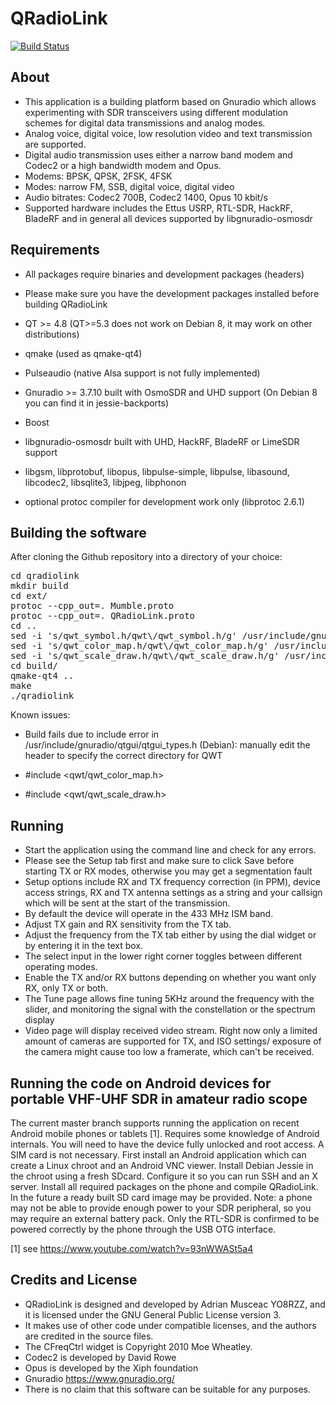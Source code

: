 QRadioLink
==========

[![Build Status](https://travis-ci.org/kantooon/qradiolink.svg?branch=0.2.17)](https://travis-ci.org/kantooon/qradiolink)

About
-----
- This application is a building platform based on Gnuradio which allows experimenting with 
SDR transceivers using different modulation schemes for digital data transmissions and analog modes.
- Analog voice, digital voice, low resolution video and text transmission are supported.
- Digital audio transmission uses either a narrow band modem and Codec2 or a high bandwidth modem and Opus.
- Modems: BPSK, QPSK, 2FSK, 4FSK
- Modes: narrow FM, SSB, digital voice, digital video
- Audio bitrates: Codec2 700B, Codec2 1400, Opus 10 kbit/s
- Supported hardware includes the Ettus USRP, RTL-SDR, HackRF, BladeRF and in general all devices 
supported by libgnuradio-osmosdr
 

Requirements
------------
- All packages require binaries and development packages (headers)
- Please make sure you have the development packages installed before building QRadioLink

- QT >= 4.8 (QT>=5.3 does not work on Debian 8, it may work on other distributions)
- qmake (used as qmake-qt4)
- Pulseaudio (native Alsa support is not fully implemented) 
- Gnuradio >= 3.7.10 built with OsmoSDR and UHD support (On Debian 8 you can find it in jessie-backports)
- Boost 
- libgnuradio-osmosdr built with UHD, HackRF, BladeRF or LimeSDR support
- libgsm, libprotobuf, libopus, libpulse-simple, libpulse, libasound, libcodec2, libsqlite3, libjpeg, libphonon
- optional protoc compiler for development work only (libprotoc 2.6.1)


Building the software
---------------------

After cloning the Github repository into a directory of your choice:
<pre>
cd qradiolink
mkdir build
cd ext/
protoc --cpp_out=. Mumble.proto
protoc --cpp_out=. QRadioLink.proto
cd ..
sed -i 's/qwt_symbol.h/qwt\/qwt_symbol.h/g' /usr/include/gnuradio/qtgui/sink_c.h
sed -i 's/qwt_color_map.h/qwt\/qwt_color_map.h/g' /usr/include/gnuradio/qtgui/qtgui_types.h
sed -i 's/qwt_scale_draw.h/qwt\/qwt_scale_draw.h/g' /usr/include/gnuradio/qtgui/qtgui_types.h 
cd build/
qmake-qt4 ..
make
./qradiolink
</pre>

Known issues:
- Build fails due to include error in /usr/include/gnuradio/qtgui/qtgui_types.h (Debian): 
manually edit the header to specify the correct directory for QWT

- #include <qwt/qwt_color_map.h>
- #include <qwt/qwt_scale_draw.h>



Running
-------
- Start the application using the command line and check for any errors.
- Please see the Setup tab first and make sure to click Save before starting TX or RX modes, otherwise you may get a segmentation fault
- Setup options include RX and TX frequency correction (in PPM), device access strings, 
RX and TX antenna settings as a string and your callsign which will be sent at the start of the transmission.
- By default the device will operate in the 433 MHz ISM band.
- Adjust TX gain and RX sensitivity from the TX tab.
- Adjust the frequency from the TX tab either by using the dial widget or by entering it in the text box. 
- The select input in the lower right corner toggles between different operating modes.
- Enable the TX and/or RX buttons depending on whether you want only RX, only TX or both. 
- The Tune page allows fine tuning 5KHz around the frequency with the slider, and monitoring the 
signal with the constellation or the spectrum display
- Video page will display received video stream. Right now only a limited amount of cameras are 
supported for TX, and ISO settings/ exposure of the camera might cause too low a framerate, which can't be received.


Running the code on Android devices for portable VHF-UHF SDR in amateur radio scope
-----------------------------------------------------------------------------------
The current master branch supports running the application on recent Android mobile phones or tablets [1].
Requires some knowledge of Android internals.
You will need to have the device fully unlocked and root access. A SIM card is not necessary.
First install an Android application which can create a Linux chroot and an Android VNC viewer.
Install Debian Jessie in the chroot using a fresh SDcard. Configure it so you can run SSH and an X server.
Install all required packages on the phone and compile QRadioLink. In the future a ready built SD card 
image may be provided.
Note: a phone may not be able to provide enough power to your SDR peripheral, so you may require an 
external battery pack. Only the RTL-SDR is confirmed to be powered correctly by the phone through the 
USB OTG interface.

[1] see https://www.youtube.com/watch?v=93nWWASt5a4


Credits and License
-------------------
- QRadioLink is designed and developed by Adrian Musceac YO8RZZ, and it is licensed under the 
GNU General Public License version 3.
- It makes use of other code under compatible licenses, and the authors are credited in the source files.
- The CFreqCtrl widget is Copyright 2010 Moe Wheatley.
- Codec2 is developed by David Rowe
- Opus is developed by the Xiph foundation
- Gnuradio https://www.gnuradio.org/
- There is no claim that this software can be suitable for any purposes.


